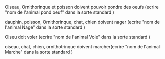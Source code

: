 Oiseau, Ornithorinque et poisson doivent pouvoir pondre des oeufs (ecrire "nom de l'animal pond oeuf" dans la sorte standard )

dauphin, poisson, Ornithorinque, chat, chien doivent nager (ecrire "nom de l'animal Nage" dans la sorte standard )

Oiseu doit voler (ecrire "nom de l'animal Vole" dans la sorte standard )

oiseau, chat, chien, ornithotrinque doivent marcher(ecrire "nom de l'animal Marche" dans la sorte standard )